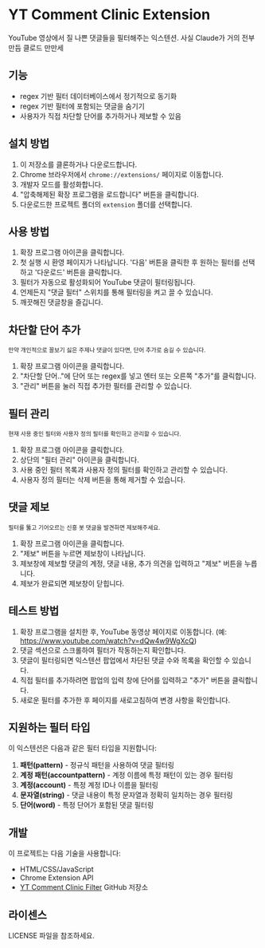 # YT Comment Clinic Extension

YouTube 영상에서 질 나쁜 댓글들을 필터해주는 익스텐션. 사실 Claude가 거의 전부 만듬 클로드 만만세

## 기능

- regex 기반 필터 데이터베이스에서 정기적으로 동기화
- regex 기반 필터에 포함되는 댓글을 숨기기
- 사용자가 직접 차단할 단어를 추가하거나 제보할 수 있음

## 설치 방법

1. 이 저장소를 클론하거나 다운로드합니다.
2. Chrome 브라우저에서 `chrome://extensions/` 페이지로 이동합니다.
3. 개발자 모드를 활성화합니다.
4. "압축해제된 확장 프로그램을 로드합니다" 버튼을 클릭합니다.
5. 다운로드한 프로젝트 폴더의 `extension` 폴더를 선택합니다.

## 사용 방법

1. 확장 프로그램 아이콘을 클릭합니다.
2. 첫 실행 시 환영 페이지가 나타납니다. '다음' 버튼을 클릭한 후 원하는 필터를 선택하고 '다운로드' 버튼을 클릭합니다.
3. 필터가 자동으로 활성화되어 YouTube 댓글이 필터링됩니다.
4. 언제든지 "댓글 필터" 스위치를 통해 필터링을 켜고 끌 수 있습니다.
5. 깨끗해진 댓글창을 즐깁니다.

## 차단할 단어 추가
<sub>만약 개인적으로 꼴보기 싫은 주제나 댓글이 있다면, 단어 추가로 숨길 수 있습니다.</sub>

1. 확장 프로그램 아이콘을 클릭합니다.
2. "차단할 단어.."에 단어 또는 regex를 넣고 엔터 또는 오른쪽 "추가"를 클릭합니다.
3. "관리" 버튼을 눌러 직접 추가한 필터를 관리할 수 있습니다.

## 필터 관리
<sub>현재 사용 중인 필터와 사용자 정의 필터를 확인하고 관리할 수 있습니다.</sub>

1. 확장 프로그램 아이콘을 클릭합니다.
2. 상단의 "필터 관리" 아이콘을 클릭합니다.
3. 사용 중인 필터 목록과 사용자 정의 필터를 확인하고 관리할 수 있습니다.
4. 사용자 정의 필터는 삭제 버튼을 통해 제거할 수 있습니다.

## 댓글 제보
<sub>필터를 뚫고 기어오르는 신흥 봇 댓글을 발견하면 제보해주세요.</sub>

1. 확장 프로그램 아이콘을 클릭합니다.
2. "제보" 버튼을 누르면 제보창이 나타납니다.
3. 제보창에 제보할 댓글의 계정, 댓글 내용, 추가 의견을 입력하고 "제보" 버튼을 누릅니다.
4. 제보가 완료되면 제보창이 닫힙니다.

## 테스트 방법

1. 확장 프로그램을 설치한 후, YouTube 동영상 페이지로 이동합니다. (예: https://www.youtube.com/watch?v=dQw4w9WgXcQ)
2. 댓글 섹션으로 스크롤하여 필터가 작동하는지 확인합니다.
3. 댓글이 필터링되면 익스텐션 팝업에서 차단된 댓글 수와 목록을 확인할 수 있습니다.
4. 직접 필터를 추가하려면 팝업의 입력 창에 단어를 입력하고 "추가" 버튼을 클릭합니다.
5. 새로운 필터를 추가한 후 페이지를 새로고침하여 변경 사항을 확인합니다.

## 지원하는 필터 타입

이 익스텐션은 다음과 같은 필터 타입을 지원합니다:

1. **패턴(pattern)** - 정규식 패턴을 사용하여 댓글 필터링
2. **계정 패턴(accountpattern)** - 계정 이름에 특정 패턴이 있는 경우 필터링
3. **계정(account)** - 특정 계정 ID나 이름을 필터링
4. **문자열(string)** - 댓글 내용이 특정 문자열과 정확히 일치하는 경우 필터링
5. **단어(word)** - 특정 단어가 포함된 댓글 필터링

## 개발

이 프로젝트는 다음 기술을 사용합니다:

- HTML/CSS/JavaScript
- Chrome Extension API
- [YT Comment Clinic Filter](https://github.com/Pindang2/yt-comment-clinic-filter) GitHub 저장소

## 라이센스

LICENSE 파일을 참조하세요. 